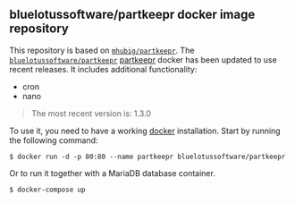 ## bluelotussoftware/partkeepr docker image repository

This repository is based on [`mhubig/partkeepr`][0]. The [`bluelotussoftware/partkeepr`][0]
[partkeepr][2] docker has been updated to use recent releases. It includes additional functionality:
* cron
* nano

> The most recent version is: 1.3.0

To use it, you need to have a working [docker][3] installation. Start by running
the following command:

    $ docker run -d -p 80:80 --name partkeepr bluelotussoftware/partkeepr

Or to run it together with a MariaDB database container.

    $ docker-compose up

[0]: https://hub.docker.com/r/mhubig/partkeepr/
[1]: https://github.com/bluelotussoftware/partkeepr
[2]: http://www.partkeepr.org
[3]: https://www.docker.io
